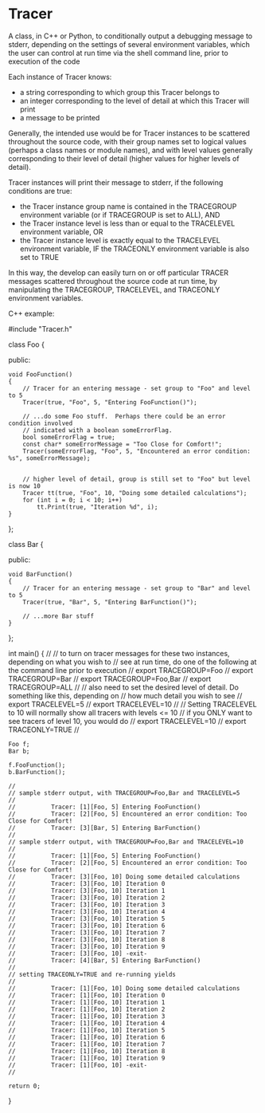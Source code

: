 # Tracer
A class, in C++ or Python, to conditionally output a debugging message to stderr, depending on the settings of several environment variables, which the user can control at run time via the shell command line, prior to execution of the code

Each instance of Tracer knows:
  - a string corresponding to which group this Tracer belongs to 
  - an integer corresponding to the level of detail at which this Tracer will print
  - a message to be printed
  
Generally, the intended use would be for Tracer instances to be scattered throughout the source code, with their group names set to logical values (perhaps a class names or module names), and with level values generally corresponding to their level of detail (higher values for higher levels of detail).

Tracer instances will print their message to stderr, if the following conditions are true:
  - the Tracer instance group name is contained in the TRACEGROUP environment variable (or if TRACEGROUP is set to ALL), AND
  - the Tracer instance level is less than or equal to the TRACELEVEL environment variable, OR
  - the Tracer instance level is exactly equal to the TRACELEVEL environment variable, IF the TRACEONLY environment variable is also set to TRUE
  
In this way, the develop can easily turn on or off particular TRACER messages scattered throughout the source code at run time, by manipulating the TRACEGROUP, TRACELEVEL, and TRACEONLY environment variables.


C++ example:

#include "Tracer.h"

class Foo
{

public:

    void FooFunction()
    {
        // Tracer for an entering message - set group to "Foo" and level to 5
        Tracer(true, "Foo", 5, "Entering FooFunction()");

        // ...do some Foo stuff.  Perhaps there could be an error condition involved
        // indicated with a boolean someErrorFlag.
        bool someErrorFlag = true;
        const char* someErrorMessage = "Too Close for Comfort!";
        Tracer(someErrorFlag, "Foo", 5, "Encountered an error condition: %s", someErrorMessage);


        // higher level of detail, group is still set to "Foo" but level is now 10
        Tracer tt(true, "Foo", 10, "Doing some detailed calculations");
        for (int i = 0; i < 10; i++)
            tt.Print(true, "Iteration %d", i);
    }
};

class Bar
{

public:

    void BarFunction()
    {
        // Tracer for an entering message - set group to "Bar" and level to 5
        Tracer(true, "Bar", 5, "Entering BarFunction()");

        // ...more Bar stuff 
    }
};


int main()
{
    //
    // to turn on tracer messages for these two instances, depending on what you wish to 
    // see at run time, do one of the following at the command line prior to execution
    //          export TRACEGROUP=Foo
    //          export TRACEGROUP=Bar
    //          export TRACEGROUP=Foo,Bar
    //          export TRACEGROUP=ALL
    //
    // also need to set the desired level of detail. Do something like this, depending on
    // how much detail you wish to see
    //          export TRACELEVEL=5
    //          export TRACELEVEL=10
    //
    // Setting TRACELEVEL to 10 will normally show all tracers with levels <= 10
    // if you ONLY want to see tracers of level 10, you would do
    //          export TRACELEVEL=10
    //          export TRACEONLY=TRUE
    //

    Foo f;
    Bar b;

    f.FooFunction();
    b.BarFunction();

    //
    // sample stderr output, with TRACEGROUP=Foo,Bar and TRACELEVEL=5
    //
    //          Tracer: [1][Foo, 5] Entering FooFunction()
    //          Tracer: [2][Foo, 5] Encountered an error condition: Too Close for Comfort!
    //          Tracer: [3][Bar, 5] Entering BarFunction()
    //
    // sample stderr output, with TRACEGROUP=Foo,Bar and TRACELEVEL=10
    //
    //          Tracer: [1][Foo, 5] Entering FooFunction()
    //          Tracer: [2][Foo, 5] Encountered an error condition: Too Close for Comfort!
    //          Tracer: [3][Foo, 10] Doing some detailed calculations
    //          Tracer: [3][Foo, 10] Iteration 0
    //          Tracer: [3][Foo, 10] Iteration 1
    //          Tracer: [3][Foo, 10] Iteration 2
    //          Tracer: [3][Foo, 10] Iteration 3
    //          Tracer: [3][Foo, 10] Iteration 4
    //          Tracer: [3][Foo, 10] Iteration 5
    //          Tracer: [3][Foo, 10] Iteration 6
    //          Tracer: [3][Foo, 10] Iteration 7
    //          Tracer: [3][Foo, 10] Iteration 8
    //          Tracer: [3][Foo, 10] Iteration 9
    //          Tracer: [3][Foo, 10] -exit-
    //          Tracer: [4][Bar, 5] Entering BarFunction()
    //
    // setting TRACEONLY=TRUE and re-running yields
    //
    //          Tracer: [1][Foo, 10] Doing some detailed calculations
    //          Tracer: [1][Foo, 10] Iteration 0
    //          Tracer: [1][Foo, 10] Iteration 1
    //          Tracer: [1][Foo, 10] Iteration 2
    //          Tracer: [1][Foo, 10] Iteration 3
    //          Tracer: [1][Foo, 10] Iteration 4
    //          Tracer: [1][Foo, 10] Iteration 5
    //          Tracer: [1][Foo, 10] Iteration 6
    //          Tracer: [1][Foo, 10] Iteration 7
    //          Tracer: [1][Foo, 10] Iteration 8
    //          Tracer: [1][Foo, 10] Iteration 9
    //          Tracer: [1][Foo, 10] -exit-
    //

    return 0;
}

